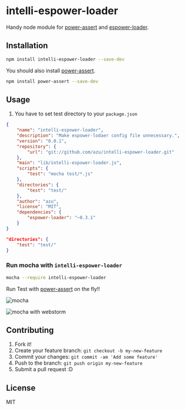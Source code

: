 # intelli-espower-loader

Handy node module for [power-assert](https://github.com/twada/power-assert "power-assert") and [espower-loader](https://github.com/twada/espower-loader " espower-loader").

## Installation

``` sh
npm install intelli-espower-loader --save-dev
```

You should also install [power-assert](https://github.com/twada/power-assert "power-assert").

```sh
npm install power-assert --save-dev 
```

## Usage

1. You have to set test directory to your `package.json`

``` json
{
    "name": "intelli-espower-loader",
    "description": "Make espower-lodaer config file unnecessary.",
    "version": "0.0.1",
    "repository": {
        "url": "git://github.com/azu/intelli-espower-loader.git"
    },
    "main": "lib/intelli-espower-loader.js",
    "scripts": {
        "test": "mocha test/*.js"
    },
    "directories": {
        "test": "test/"
    },
    "author": "azu",
    "license": "MIT",
    "dependencies": {
        "espower-loader": "~0.3.1"
    }
}
```

``` json
"directories": {
    "test": "test/"
}
```

### Run mocha with `intelli-espower-loader`

``` sh
mocha --require intelli-espower-loader
```

Run Test with [power-assert](https://github.com/twada/power-assert "power-assert") on the fly!!

![mocha](http://monosnap.com/image/GNvwDvnwXuUSvaGGZotBOeXwBATEfR.png)

![mocha with webstorm](http://monosnap.com/image/EKtgJNXyjzm32Ijiu7VubrZho4Rmc2.png)


## Contributing

1. Fork it!
2. Create your feature branch: `git checkout -b my-new-feature`
3. Commit your changes: `git commit -am 'Add some feature'`
4. Push to the branch: `git push origin my-new-feature`
5. Submit a pull request :D

## License

MIT
